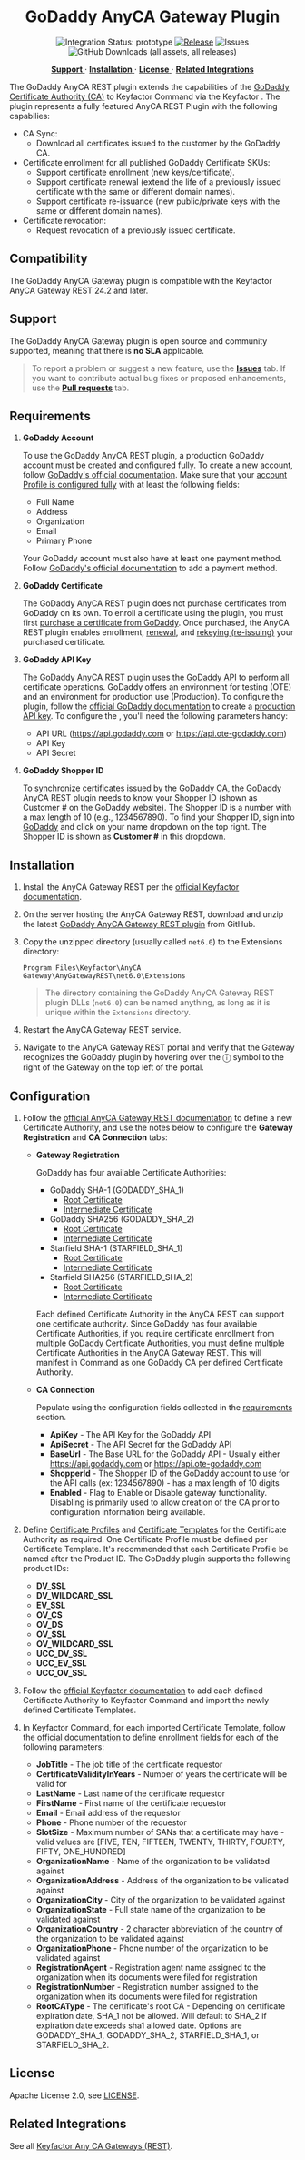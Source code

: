 <h1 align="center" style="border-bottom: none">
    GoDaddy AnyCA Gateway Plugin
</h1>

<p align="center">
  <!-- Badges -->
<img src="https://img.shields.io/badge/integration_status-prototype-3D1973?style=flat-square" alt="Integration Status: prototype" />
<a href="https://github.com/Keyfactor/godaddy-anycagateway/releases"><img src="https://img.shields.io/github/v/release/Keyfactor/godaddy-anycagateway?style=flat-square" alt="Release" /></a>
<img src="https://img.shields.io/github/issues/Keyfactor/godaddy-anycagateway?style=flat-square" alt="Issues" />
<img src="https://img.shields.io/github/downloads/Keyfactor/godaddy-anycagateway/total?style=flat-square&label=downloads&color=28B905" alt="GitHub Downloads (all assets, all releases)" />
</p>

<p align="center">
  <!-- TOC -->
  <a href="#support">
    <b>Support</b>
  </a> 
  ·
  <a href="#installation">
    <b>Installation</b>
  </a>
  ·
  <a href="#license">
    <b>License</b>
  </a>
  ·
  <a href="https://github.com/orgs/Keyfactor/repositories?q=anycagateway">
    <b>Related Integrations</b>
  </a>
</p>


The GoDaddy AnyCA REST plugin extends the capabilities of the [GoDaddy Certificate Authority (CA)](https://www.godaddy.com/web-security/ssl-certificate) to Keyfactor Command via the Keyfactor . The plugin represents a fully featured AnyCA REST Plugin with the following capabilies:
* CA Sync:
    * Download all certificates issued to the customer by the GoDaddy CA.
* Certificate enrollment for all published GoDaddy Certificate SKUs:
    * Support certificate enrollment (new keys/certificate).
    * Support certificate renewal (extend the life of a previously issued certificate with the same or different domain names).
    * Support certificate re-issuance (new public/private keys with the same or different domain names).
* Certificate revocation:
    * Request revocation of a previously issued certificate.



## Compatibility

The GoDaddy AnyCA Gateway plugin is compatible with the Keyfactor AnyCA Gateway REST 24.2 and later.

## Support
The GoDaddy AnyCA Gateway plugin is open source and community supported, meaning that there is **no SLA** applicable. 

> To report a problem or suggest a new feature, use the **[Issues](../../issues)** tab. If you want to contribute actual bug fixes or proposed enhancements, use the **[Pull requests](../../pulls)** tab.

## Requirements

1. **GoDaddy Account**
   
    To use the GoDaddy AnyCA REST plugin, a production GoDaddy account must be created and configured fully. To create a new account, follow [GoDaddy's official documentation](https://www.godaddy.com/help/create-a-godaddy-account-16618). Make sure that your [account Profile is configured fully](https://www.godaddy.com/help/update-my-godaddy-account-profile-27250) with at least the following fields:
    * Full Name
    * Address
    * Organization
    * Email
    * Primary Phone

    Your GoDaddy account must also have at least one payment method. Follow [GoDaddy's official documentation](https://www.godaddy.com/help/add-a-payment-method-to-my-godaddy-account-20037) to add a payment method.

2. **GoDaddy Certificate**

    The GoDaddy AnyCA REST plugin does not purchase certificates from GoDaddy on its own. To enroll a certificate using the plugin, you must first [purchase a certificate from GoDaddy](https://www.godaddy.com/web-security/ssl-certificate). Once purchased, the AnyCA REST plugin enables enrollment, [renewal](https://www.godaddy.com/help/renewing-my-ssl-certificate-864), and [rekeying (re-issuing)](https://www.godaddy.com/help/ssl-certificates-1000006) your purchased certificate.

3. **GoDaddy API Key**

    The GoDaddy AnyCA REST plugin uses the [GoDaddy API](https://developer.godaddy.com/doc/endpoint/certificates) to perform all certificate operations. GoDaddy offers an environment for testing (OTE) and an environment for production use (Production). To configure the plugin, follow the [official GoDaddy documentation](https://developer.godaddy.com/getstarted) to create a [production API key](https://developer.godaddy.com/keys). To configure the , you'll need the following parameters handy:

    * API URL (https://api.godaddy.com or https://api.ote-godaddy.com)
    * API Key
    * API Secret

4. **GoDaddy Shopper ID**

    To synchronize certificates issued by the GoDaddy CA, the GoDaddy AnyCA REST plugin needs to know your Shopper ID (shown as Customer # on the GoDaddy website). The Shopper ID is a number with a max length of 10 (e.g., 1234567890). To find your Shopper ID, sign into [GoDaddy](https://www.godaddy.com/) and click on your name dropdown on the top right. The Shopper ID is shown as **Customer #** in this dropdown.



## Installation

1. Install the AnyCA Gateway REST per the [official Keyfactor documentation](https://software.keyfactor.com/Guides/AnyCAGatewayREST/Content/AnyCAGatewayREST/InstallIntroduction.htm).

2. On the server hosting the AnyCA Gateway REST, download and unzip the latest [GoDaddy AnyCA Gateway REST plugin](https://github.com/Keyfactor/godaddy-anycagateway/releases/latest) from GitHub.

3. Copy the unzipped directory (usually called `net6.0`) to the Extensions directory:

    ```shell
    Program Files\Keyfactor\AnyCA Gateway\AnyGatewayREST\net6.0\Extensions
    ```

    > The directory containing the GoDaddy AnyCA Gateway REST plugin DLLs (`net6.0`) can be named anything, as long as it is unique within the `Extensions` directory.

4. Restart the AnyCA Gateway REST service.

5. Navigate to the AnyCA Gateway REST portal and verify that the Gateway recognizes the GoDaddy plugin by hovering over the ⓘ symbol to the right of the Gateway on the top left of the portal.

## Configuration

1. Follow the [official AnyCA Gateway REST documentation](https://software.keyfactor.com/Guides/AnyCAGatewayREST/Content/AnyCAGatewayREST/AddCA-Gateway.htm) to define a new Certificate Authority, and use the notes below to configure the **Gateway Registration** and **CA Connection** tabs:

    * **Gateway Registration**


        GoDaddy has four available Certificate Authorities:

        - GoDaddy SHA-1 (GODADDY_SHA_1)
          - [Root Certificate](https://certs.godaddy.com/repository/gd-class2-root.crt) 
          - [Intermediate Certificate](https://certs.godaddy.com/repository/gd_intermediate.crt.pem)
        - GoDaddy SHA256 (GODADDY_SHA_2)
          - [Root Certificate](https://certs.godaddy.com/repository/gdroot-g2.crt) 
          - [Intermediate Certificate](https://certs.godaddy.com/repository/gdig2.crt.pem)
        - Starfield SHA-1 (STARFIELD_SHA_1)
          - [Root Certificate](https://certs.godaddy.com/repository/sf-class2-root.crt) 
          - [Intermediate Certificate](https://certs.godaddy.com/repository/sf_intermediate.crt.pem)
        - Starfield SHA256 (STARFIELD_SHA_2)
          - [Root Certificate](https://certs.godaddy.com/repository/sfroot-g2.crt) 
          - [Intermediate Certificate](https://certs.godaddy.com/repository/sfig2.crt.pem)

        Each defined Certificate Authority in the AnyCA REST can support one certificate authority. Since GoDaddy has four available Certificate Authorities, if you require certificate enrollment from multiple GoDaddy Certificate Authorities, you must define multiple Certificate Authorities in the AnyCA Gateway REST. This will manifest in Command as one GoDaddy CA per defined Certificate Authority.



    * **CA Connection**

        Populate using the configuration fields collected in the [requirements](#requirements) section.



        * **ApiKey** - The API Key for the GoDaddy API 
        * **ApiSecret** - The API Secret for the GoDaddy API 
        * **BaseUrl** - The Base URL for the GoDaddy API - Usually either https://api.godaddy.com or https://api.ote-godaddy.com 
        * **ShopperId** - The Shopper ID of the GoDaddy account to use for the API calls (ex: 1234567890) - has a max length of 10 digits 
        * **Enabled** - Flag to Enable or Disable gateway functionality. Disabling is primarily used to allow creation of the CA prior to configuration information being available. 

2. Define [Certificate Profiles](https://software.keyfactor.com/Guides/AnyCAGatewayREST/Content/AnyCAGatewayREST/AddCP-Gateway.htm) and [Certificate Templates](https://software.keyfactor.com/Guides/AnyCAGatewayREST/Content/AnyCAGatewayREST/AddCA-Gateway.htm) for the Certificate Authority as required. One Certificate Profile must be defined per Certificate Template. It's recommended that each Certificate Profile be named after the Product ID. The GoDaddy plugin supports the following product IDs:



    * **DV_SSL**
    * **DV_WILDCARD_SSL**
    * **EV_SSL**
    * **OV_CS**
    * **OV_DS**
    * **OV_SSL**
    * **OV_WILDCARD_SSL**
    * **UCC_DV_SSL**
    * **UCC_EV_SSL**
    * **UCC_OV_SSL**

3. Follow the [official Keyfactor documentation](https://software.keyfactor.com/Guides/AnyCAGatewayREST/Content/AnyCAGatewayREST/AddCA-Keyfactor.htm) to add each defined Certificate Authority to Keyfactor Command and import the newly defined Certificate Templates.

4. In Keyfactor Command, for each imported Certificate Template, follow the [official documentation](https://software.keyfactor.com/Core-OnPrem/Current/Content/ReferenceGuide/Configuring%20Template%20Options.htm) to define enrollment fields for each of the following parameters:



    * **JobTitle** - The job title of the certificate requestor 
    * **CertificateValidityInYears** - Number of years the certificate will be valid for 
    * **LastName** - Last name of the certificate requestor 
    * **FirstName** - First name of the certificate requestor 
    * **Email** - Email address of the requestor 
    * **Phone** - Phone number of the requestor 
    * **SlotSize** - Maximum number of SANs that a certificate may have - valid values are [FIVE, TEN, FIFTEEN, TWENTY, THIRTY, FOURTY, FIFTY, ONE_HUNDRED] 
    * **OrganizationName** - Name of the organization to be validated against 
    * **OrganizationAddress** - Address of the organization to be validated against 
    * **OrganizationCity** - City of the organization to be validated against 
    * **OrganizationState** - Full state name of the organization to be validated against 
    * **OrganizationCountry** - 2 character abbreviation of the country of the organization to be validated against 
    * **OrganizationPhone** - Phone number of the organization to be validated against 
    * **RegistrationAgent** - Registration agent name assigned to the organization when its documents were filed for registration 
    * **RegistrationNumber** - Registration number assigned to the organization when its documents were filed for registration 
    * **RootCAType** - The certificate's root CA - Depending on certificate expiration date, SHA_1 not be allowed. Will default to SHA_2 if expiration date exceeds sha1 allowed date. Options are GODADDY_SHA_1, GODADDY_SHA_2, STARFIELD_SHA_1, or STARFIELD_SHA_2. 

## License

Apache License 2.0, see [LICENSE](LICENSE).

## Related Integrations

See all [Keyfactor Any CA Gateways (REST)](https://github.com/orgs/Keyfactor/repositories?q=anycagateway).